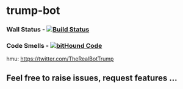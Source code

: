 # trump-bot 

### Wall Status - [![Build Status](https://travis-ci.org/jwcnewton/trump-bot.svg?branch=master)](https://travis-ci.org/jwcnewton/trump-bot)
### Code Smells - [![bitHound Code](https://www.bithound.io/github/jwcnewton/win95/badges/code.svg)](https://www.bithound.io/github/jwcnewton/win95)

hmu:
https://twitter.com/TheRealBotTrump

## Feel free to raise issues, request features ...
